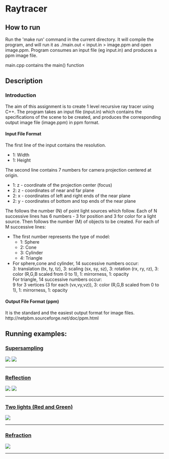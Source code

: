 # Raytracer
## How to run
Run the 'make run' command in the current directory.
It will compile the program, and will run it as ./main.out < input.in > image.ppm and open image.ppm.
Program consumes an input file (eg input.in) and produces a ppm image file.

main.cpp contains the main() function

## Description
<html><head>
<meta http-equiv="content-type" content="text/html; charset=windows-1252"></head><body>

<h3>Introduction</h3>
The aim of this assignment is to create 1 level recursive ray tracer using C++.
The program takes an input file (input.in) which contains the specifications of the
scene to be created, and produces the corresponding output image file (image.ppm) in ppm format.

</p><p>
</p><h4>Input File Format</h4>
The first line of the input contains the resolution.
<ul><li>1: Width</li>
<li>1: Height</li>
</ul>
The second line contains 7 numbers for camera projection centered at origin.
<ul><li>1: z - coordinate of the projection center (focus)</li>
<li>2: z - coordinates of near and far plane</li>
<li>2: x - coordinates of left and right ends of the near plane</li>
<li>2: y - coordinates of bottom and top ends of the near plane</li>
</ul>
The follows the number (N) of point light sources which follow.
Each of N successive lines has 6 numbers - 3 for position and 3 for color for a light source.
Then follows the number (M) of objects to be created.
For each of M successive lines:
	<ul><li>The first number represents the type of model:
		<ul><li>1: Sphere</li>
		<li>2: Cone</li>
		<li>3: Cylinder</li>
		<li>4: Triangle</li>
		</ul>
	</li>
	<li>For sphere,cone and cylinder, 14 successive numbers occur:<br/>
	3: translation (tx, ty, tz), 3: scaling (sx, sy, sz), 3: rotation (rx, ry, rz), 3: color (R,G,B scaled from 0 to 1), 1: mirrorness, 1: opacity<br/>
	For triangle, 14 successive numbers occur:<br/>
	9 for 3 vertices (3 for each (vx,vy,vz)), 3: color (R,G,B scaled from 0 to 1), 1: mirrorness, 1: opacity
	</li>
</ul>
</p><p>
</p><h4>Output File Format (ppm)</h4>
It is the standard and the easiest output format for image files.
http://netpbm.sourceforge.net/doc/ppm.html

<h2>Running examples:</h2>

<h3><u>Supersampling</u> </h3>
<img src="images/_0.png"> <img src="images/_1.png"><br>
<hr>
<h3><u>Reflection</u></h3>
<img src="images/_2.png"> <img src="images/_5.png"> <br>
<hr>
<h3><u>Two lights (Red and Green)</u></h3>
<img src="images/_3.png"> <br>
<hr>
<h3><u>Refraction</u></h3>
<img src="images/_4.png"> 
<hr>
</body></html>
